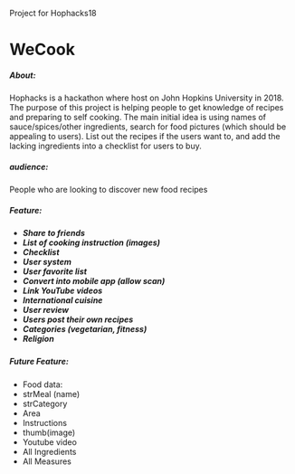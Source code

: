 Project for Hophacks18

<h1>WeCook</h1>

<h5>About: </h5>
<p>Hophacks is a hackathon where host on John Hopkins University in 2018. The purpose of this project is helping people to get knowledge of recipes and preparing to self cooking. The main initial idea is using names of sauce/spices/other ingredients, search for food pictures (which should be appealing to users). List out the recipes if the users want to, and add the lacking ingredients into a checklist for users to buy.</p>
</p>

<h5>audience:</h5>
<p>People who are looking to discover new food recipes</p>

<h5>Feature:<h5>
<ul>
<li>Share to friends</li>
<li>List of cooking instruction (images)</li>
<li>Checklist</li>
<li>User system</li>
<li>User favorite list</li>
<li>Convert into mobile app (allow scan)</li>
<li>Link YouTube videos</li>
<li>International cuisine</li>
<li>User review</li>
<li>Users post their own recipes</li>
<li>Categories (vegetarian, fitness)</li>
<li>Religion</li>
</ul>


<h5>Future Feature:</h5>
<ul>
<li>Food data:</li>
<li>strMeal (name)</li>
<li>strCategory</li>
<li>Area</li>
<li>Instructions</li>
<li>thumb(image)</li>
<li>Youtube video</li>
<li>All Ingredients</li>
<li>All Measures</li>
</ul>
